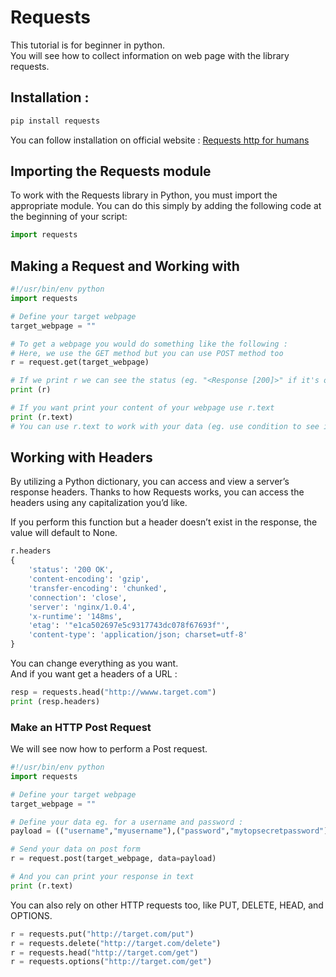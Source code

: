 # Requests

This tutorial is for beginner in python.
</br>You will see how to collect information on web page with the library requests.
## Installation :
```sh
pip install requests
```
You can follow installation on official website : [Requests http for humans](http://docs.python-requests.org/en/latest/user/install/)

## Importing the Requests module
To work with the Requests library in Python, you must import the appropriate module. You can do this simply by adding the following code at the beginning of your script:

```python
import requests
```

## Making a Request and Working with

```python
#!/usr/bin/env python
import requests

# Define your target webpage
target_webpage = ""

# To get a webpage you would do something like the following :
# Here, we use the GET method but you can use POST method too
r = request.get(target_webpage)

# If we print r we can see the status (eg. "<Response [200]>" if it's ok, if it's "<Response [404]>" or error something like that it doesn't work)
print (r)

# If you want print your content of your webpage use r.text
print (r.text)
# You can use r.text to work with your data (eg. use condition to see if you have a word in your text to continue or not)

```
## Working with Headers
By utilizing a Python dictionary, you can access and view a server’s response headers. Thanks to how Requests works, you can access the headers using any capitalization you’d like.

If you perform this function but a header doesn’t exist in the response, the value will default to None.
```python
r.headers
{
    'status': '200 OK',
    'content-encoding': 'gzip',
    'transfer-encoding': 'chunked',
    'connection': 'close',
    'server': 'nginx/1.0.4',
    'x-runtime': '148ms',
    'etag': '"e1ca502697e5c9317743dc078f67693f"',
    'content-type': 'application/json; charset=utf-8'
}
```
You can change everything as you want.
</br> And if you want get a headers of a URL :
```python
resp = requests.head("http://wwww.target.com")
print (resp.headers)
```
### Make an HTTP Post Request
We will see now how to perform a Post request.
```python
#!/usr/bin/env python
import requests

# Define your target webpage
target_webpage = ""

# Define your data eg. for a username and password :
payload = (("username","myusername"),("password","mytopsecretpassword"))

# Send your data on post form
r = request.post(target_webpage, data=payload)

# And you can print your response in text
print (r.text)
```
You can also rely on other HTTP requests too, like PUT, DELETE, HEAD, and OPTIONS.
```python
r = requests.put("http://target.com/put")
r = requests.delete("http://target.com/delete")
r = requests.head("http://target.com/get")
r = requests.options("http://target.com/get")
```
